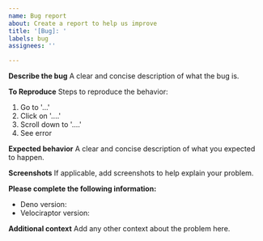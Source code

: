 ```yaml
---
name: Bug report
about: Create a report to help us improve
title: '[Bug]: '
labels: bug
assignees: ''

---
```


**Describe the bug** A clear and concise description of what the bug is.

**To Reproduce** Steps to reproduce the behavior:

1. Go to '...'
2. Click on '....'
3. Scroll down to '....'
4. See error

**Expected behavior** A clear and concise description of what you expected to
happen.

**Screenshots** If applicable, add screenshots to help explain your problem.

**Please complete the following information:**

- Deno version:
- Velociraptor version:

**Additional context** Add any other context about the problem here.
